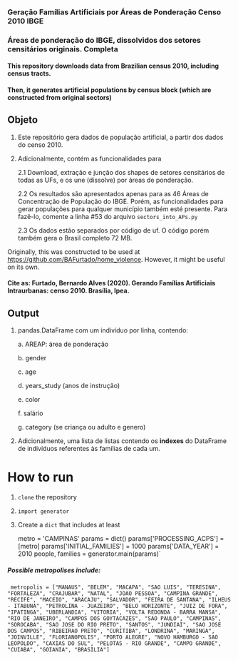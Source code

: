 ### Geração Famílias Artificiais por Áreas de Ponderação Censo 2010 IBGE

### Áreas de ponderação do IBGE, dissolvidos dos setores censitários originais. Completa

#### This repository downloads data from Brazilian census 2010, including census tracts. 
#### Then, it generates artificial populations by census block (which are constructed from original sectors)

## Objeto

1. Este repositório gera dados de população artificial, a partir dos dados do censo 2010.
2. Adicionalmente, contém as funcionalidades para 
    
    2.1 Download, extração e junção dos shapes de setores censitários de todas as UFs, e os une (dissolve) 
    por áreas de ponderação.
    
    2.2 Os resultados são apresentados apenas para as 46 Áreas de Concentração de População do IBGE. 
    Porém, as funcionalidades para gerar populações para qualquer município também esté presente. 
    Para fazê-lo, comente a linha #53 do arquivo `sectors_into_APs.py`
    
    2.3 Os dados estão separados por código de uf. O código porém também gera o Brasil completo 72 MB.
 
Originally, this was constructed to be used at https://github.com/BAFurtado/home_violence. 
However, it might be useful on its own.

####  Cite as: Furtado, Bernardo Alves (2020). Gerando Famílias Artificiais Intraurbanas: censo 2010. Brasília, Ipea.

## Output

1. pandas.DataFrame com um indivíduo por linha, contendo:

    a. AREAP: área de ponderação
    
    b. gender
    
    c. age
    
    d. years_study (anos de instrução)
    
    e. color
    
    f. salário 
    
    g. category (se criança ou adulto e genero) 
    
2. Adicionalmente, uma lista de listas contendo os **indexes** do DataFrame de indivíduos referentes às famílias de 
cada um. 


# How to run

1. `clone` the repository 
2. `import generator`
3. Create a `dict` that includes at least


    metro = 'CAMPINAS'
    params = dict()
    params['PROCESSING_ACPS'] = [metro]
    params['INITIAL_FAMILIES'] = 1000
    params['DATA_YEAR'] = 2010
    people, families = generator.main(params)`


##### Possible metropolises include:

`
metropolis = ["MANAUS", "BELEM", "MACAPA", "SAO LUIS", "TERESINA", "FORTALEZA", "CRAJUBAR", "NATAL", "JOAO PESSOA",
              "CAMPINA GRANDE", "RECIFE", "MACEIO", "ARACAJU", "SALVADOR", "FEIRA DE SANTANA",
              "ILHEUS - ITABUNA", "PETROLINA - JUAZEIRO", "BELO HORIZONTE", "JUIZ DE FORA", "IPATINGA", "UBERLANDIA",
              "VITORIA", "VOLTA REDONDA - BARRA MANSA", "RIO DE JANEIRO", "CAMPOS DOS GOYTACAZES", "SAO PAULO",
              "CAMPINAS", "SOROCABA", "SAO JOSE DO RIO PRETO", "SANTOS", "JUNDIAI", "SAO JOSE DOS CAMPOS",
              "RIBEIRAO PRETO", "CURITIBA", "LONDRINA", "MARINGA", "JOINVILLE", "FLORIANOPOLIS", "PORTO ALEGRE",
              "NOVO HAMBURGO - SAO LEOPOLDO", "CAXIAS DO SUL", "PELOTAS - RIO GRANDE", "CAMPO GRANDE", "CUIABA",
              "GOIANIA", "BRASILIA"]`
